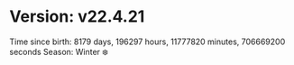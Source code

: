 # Version: v22.4.21
Time since birth: 8179 days, 196297 hours, 11777820 minutes, 706669200 seconds
Season: Winter ❄️
